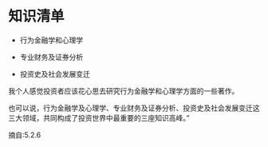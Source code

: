 # 知识清单



- 行为金融学和心理学

- 专业财务及证券分析
- 投资史及社会发展变迁



我个人感觉投资者应该花心思去研究行为金融学和心理学方面的一些著作。

也可以说，行为金融学及心理学、专业财务及证券分析、投资史及社会发展变迁这三大领域，共同构成了投资世界中最重要的三座知识高峰。”

摘自:5.2.6